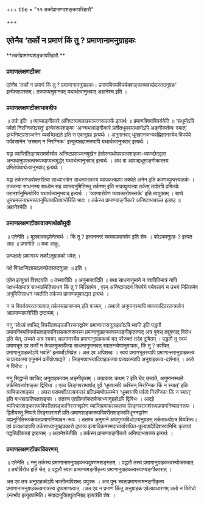 +++
title = "११ तर्काप्रामाण्यशङ्कापरिहारौ"

+++


## एतेनैव ‘तर्को न प्रमाणं किं तु ? प्रमाणानामनुग्राहकः

**तर्काप्रामाण्यशङ्कापरिहारौ **

### **प्रमाणलक्षणटीका**

एतेनैव ‘तर्को न प्रमाणं किं तु ? प्रमाणानामनुग्राहकः। प्रमाणविषयविपर्ययशङ्काव्यवच्छेदस्तदनुग्रहः’ इत्येतदपास्तम्। तस्याप्यनुमानवद् यथार्थत्वानुभवाद् अहानेश्च इति ।

### **प्रमाणलक्षणटीकाभावदीपः**

॥ तर्क इति ॥ व्याप्याङ्गीकारे अनिष्टव्यापकप्रसञ्जनरूपतर्क इत्यर्थः ॥ प्रमाणविषयविपर्ययेति ॥ ‘सधूमोऽपि पर्वतो निरग्निकोऽस्तु’ इत्येवंरूपशङ्का ‘अग्न्यभावाङ्गीकारे प्रतीतधूमस्याभावोऽपि अङ्गीकर्तव्यः स्यात्’ इत्यनिष्टप्रसञ्जनेन व्यवच्छिद्यते इति स एवानुग्रह इत्यर्थः । अनुमानवद् धूमज्ञानजन्यवह्निज्ञानस्येव विपर्यये पर्यवसानेन ‘तस्मान् न निरग्निकः’ इत्युत्पन्नज्ञानस्यापि यथार्थत्वानुभवाद् इत्यर्थः ।

यद्वा व्याप्तिलिङ्गपरामर्शस्येव अनिष्टप्रसञ्जनमुखेन हेतोरन्यथोपपन्नत्वशङ्का-व्यवच्छेदद्वारा अन्यथानुपपन्नत्वरूपव्याप्यत्वबुद्धेर् यथार्थत्वानुभवाद् इत्यर्थः । अथ वा आपाद्यधूमाङ्गीकारस्य प्रमितेर्यथार्थत्वानुभवाद् इत्यर्थः ।

यद्वा तर्कताण्डवोक्तरीत्या साध्याभावेन साधनाभावस्य व्यापकत्वप्रमा तर्क्यते अनेन इति करणव्युत्पत्त्यातर्कः । तज्जन्या साधनस्य साध्येन सह व्याप्त्यनुमितिस्तु तर्कणम् इति भावव्युत्पत्त्या तर्कस् तयोरपि प्रमित्योः परामर्शानुमित्योरिव यथार्थत्वानुभवाद् इत्यर्थः । ‘व्याप्यारोपेण व्यापकारोपस्तर्कः’ इति त्वयुक्तम् । बाष्पे धुमभ्रमजन्यभ्रमरूपानुमितावतिव्याप्तेरिति भावः । तर्कस्य प्रामाण्याङ्गीकारे अनिष्टाभावाच्च इत्याह ॥ अहानेश्चेति ॥

### **प्रमाणलक्षणटीकावाक्यार्थकौमुदी**

॥ एतेनेति ॥ मूलवाक्यद्वयेनेत्यर्थः । किं तु ? इत्यनन्तरं स्वयमप्रमाणमेव इति शेषः । कोऽयमनुग्रहः ? इत्यत आह ॥ प्रमाणेति ॥ यथा आहुः,

प्रत्यक्षादेः प्रमाणस्य तर्कोऽनुग्राहको भवेत् ।

पक्षे विपक्षजिज्ञासाऽवच्छेदस्तदनुग्रहः ॥ इति ।

एतेन इत्युक्तं विशदयति ॥ तस्यापीति ॥ अनुमानवदिति ॥ यथा साधनानुमाने न व्यापितिमात्रं नापि पक्षधर्मतामात्रं साध्यप्रमितिसाधनं किं तु ? मिलितमेव , एरम् अनिष्टापादनं विपर्यये पर्यवसानं च उभयं मिलितमेव अनुमितिसाधनं भवतीति तर्कस्य प्रामाण्यमुपपद्यत इत्यर्थः ।

न च विपर्ययपरतन्त्रत्वात् तर्कस्याप्रामाण्यम् इति वाच्यम् । तथात्वे अनुमानस्यापि व्याप्त्यादिपरतन्त्रत्वेन अप्रामाण्यापत्तेरिति द्रष्टव्यम् ।

ननु ‘सोऽयं क्वचिद् विपरीतशङ्कानिरसनद्वारेण प्रमाणान्तरानुग्राहकोऽपि भवति इति पद्धतौ प्रमाणविषयविपर्यासशङ्कानिरासकत्वरूपस्य प्रमाणानुग्राहकत्वस्याङ्गीकृतत्वाद् अत्र पुनस् तद्दूषणाद् विरोध इति चेत्, उच्यते अत्र स्वयम् अप्रमाणस्यैव प्रमाणानुग्राहकत्वं यत् परैरुक्तं तदेव दूषितम् । पद्धतौ तु स्वयं प्रमाणभूत एव तर्को न केवलमुक्तरीत्या साधनानुमानवत् स्वातन्त्र्येणानुमापकः, किं तु ? क्वचित् प्रमाणानुग्राहकोऽपि भवति’ इत्यर्थोऽभिप्रेतः। अत एव अपिशब्दः । स्वयं प्रमाणभूतस्यापि प्रमाणान्तरानुग्राहकत्वं च प्रत्यक्षस्य एनुमानं प्रतीवोपपद्यते । लिङ्गव्याप्त्यादिग्राहकतया प्रत्यक्षस्यापि अनुग्राहकत्व-दर्शनात् । अतो न विरोधः ।

ननु सिद्धान्ते क्वचिद् अनुग्राहकत्वम् अङ्गीकृतम् । तत्प्रकारः कथम् ? इति चेद् उच्यते, अनुमानस्थले तर्कनिवर्त्याशङ्का द्विविधा । एका लिङ्गपरामर्शात् पूर्वं ‘धूमवानपि कश्चिन् निरग्निकः किं न स्यात्’ इति व्यभिचारशङ्का । अपरा परामर्शोत्पत्त्यनन्तरं प्रतिप्रमाणोपलम्भेन ‘धूमवानपि पर्वतो निरग्निकः किं न स्यात्’ इति बाधसत्प्रतिपक्षशङ्का । ततश्च एतन्निवर्तकतर्कसाध्यानुग्रहोऽपि द्विविधः । आद्यो व्यभिचारशङ्कारूपविपरीतशङ्कानिरसनद्वारेण व्याप्तिप्रमाफलकतया लिङ्गपरामर्शरूपप्रमाणनिष्पादनरूपः । द्वितीयस्तु निष्पन्ने लिङ्गपरामर्शे प्रति-प्रमाणशङ्कारूपविपरीतशङ्काविधूननद्वारेण वह्यनुमितिरूपकेवलप्रमाणनिष्पादन-रूपः । ततश्च अनुमाने अयमुभयविधोऽप्यनुग्रहस् तर्कसाध्योऽत्र विवक्षितः। एवं प्रत्यक्षादावपि तर्कसाध्यानुग्रहप्रकारो द्रष्टव्य इत्यादिकमस्मदाचार्याराधित-पूज्यपादैर्वेदेशस्वामिभिः कृतायां पद्धतिटीकायां द्रष्टव्यम् ॥ अहानेश्चेतीति ॥ तर्कस्य प्रामाण्याङ्गीकारे अनिष्टाभावाच्च इत्यर्थः ।

### **प्रमाणलक्षणटीकाविवरणम्**

॥ एतेनेति ॥ ननु तर्कस्य प्रमाणानामनुग्राहकत्वदूषणमसङ्गतम् । पद्धतौ तस्य प्रमाणानुग्राहकत्वस्योक्तत्वात् ॥ तयोर्विरोध इति चेत् ॥ पद्धतौ स्वतः प्रामाण्यमङ्गीकृत्य प्रमाणानुग्राहकत्वस्याप्यङ्गीकारात् ।

अत एव तत्र अनुग्राहकोऽपि भवतीत्यपिशब्दः प्रयुक्तः । अत्र पुनः स्वतःप्रमाणत्वमनङ्गीकृत्य प्रमाणानामनुग्राहकत्वमात्रस्य दूष्यमाणत्वात् ।अत एव न प्रमाणं किंतु अनुग्राहक एवेत्यवधारणम् अतो न विरोधो ऽन्तर्भाव इत्युक्तमिति। संवादानुक्तियुतानिग्रह इत्यत्रेति शेषः ।

